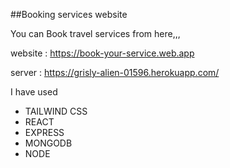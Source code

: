 ##Booking services website

You can Book travel services from here,,,

website : https://book-your-service.web.app

server : https://grisly-alien-01596.herokuapp.com/

I have used

- TAILWIND CSS
- REACT
- EXPRESS
- MONGODB
- NODE

